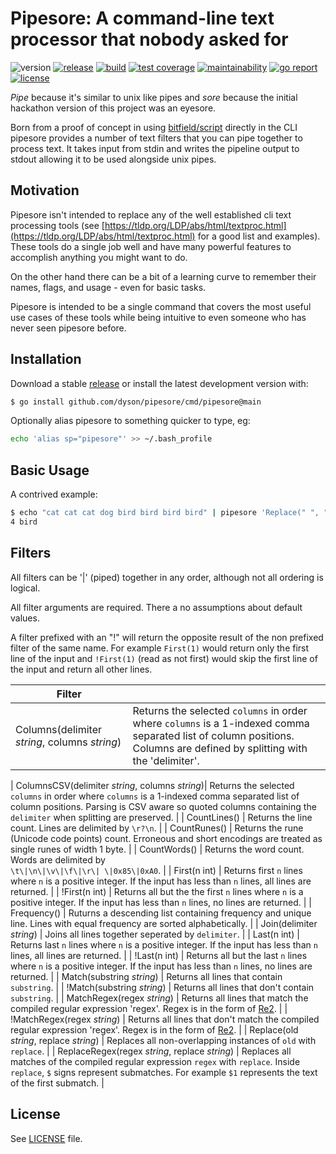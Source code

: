 # Pipesore: A command-line text processor that nobody asked for

![version](https://img.shields.io/github/v/tag/dyson/pipesore?label=version)
[![release](https://github.com/dyson/pipesore/actions/workflows/release.yml/badge.svg)](https://github.com/dyson/pipesore/actions/workflows/release.yml)
[![build](https://github.com/dyson/pipesore/actions/workflows/build.yml/badge.svg)](https://github.com/dyson/pipesore/actions/workflows/build.yml)
[![test coverage](https://coveralls.io/repos/github/dyson/pipesore/badge.svg?branch=main)](https://coverallsio/github/dyson/pipesore?branch=main)
[![maintainability](https://api.codeclimate.com/v1/badges/a9de05463178f58c181f/maintainability)](https://codeclimate.com/github/dyson/pipesore/maintainability)
[![go report](https://goreportcard.com/badge/github.com/dyson/pipesore)](https://goreportcard.com/report/github.com/dyson/pipesore)
[![license](https://img.shields.io/github/license/dyson/pipesore.svg)](https://github.com/dyson/pipesore/blob/master/LICENSE)

*Pipe* because it's similar to unix like pipes and *sore* because the initial
hackathon version of this project was an eyesore.

Born from a proof of concept in using
[bitfield/script](https://github.com/bitfield/script) directly in the CLI
pipesore provides a number of text filters that you can pipe together to
process text. It takes input from stdin and writes the pipeline output to
stdout allowing it to be used alongside unix pipes.

## Motivation

Pipesore isn't intended to replace any of the well established cli text
processing tools (see
[https://tldp.org/LDP/abs/html/textproc.html](https://tldp.org/LDP/abs/html/textproc.html)
for a good list and examples). These tools do a single job well and have many
powerful features to accomplish anything you might want to do.

On the other hand there can be a bit of a learning curve to remember their
names, flags, and usage - even for basic tasks.

Pipesore is intended to be a single command that covers the most useful use
cases of these tools while being intuitive to even someone who has never seen
pipesore before.

## Installation

Download a stable [release](https://github.com/dyson/pipesore/releases) or install the latest development version with:

```bash
$ go install github.com/dyson/pipesore/cmd/pipesore@main
```

Optionally alias pipesore to something quicker to type, eg:

```bash
echo 'alias sp="pipesore"' >> ~/.bash_profile
```

## Basic Usage

A contrived example:

```bash
$ echo "cat cat cat dog bird bird bird bird" | pipesore 'Replace(" ", "\n") | Frequency() | First(1)'
4 bird
```

## Filters

All filters can be '|' (piped) together in any order, although not all ordering is logical.

All filter arguments are required. There a no assumptions about default values.

A filter prefixed with an "!" will return the opposite result of the non
prefixed filter of the same name. For example `First(1)` would return only the
first line of the input and `!First(1)` (read as not first) would skip the
first line of the input and return all other lines.

| Filter                                          |         |
| ------                                          | ------- |
| Columns(delimiter *string*, columns *string*)   | Returns the selected `columns` in order where `columns` is a 1-indexed comma separated list of column positions. Columns are defined by splitting with the 'delimiter'. |

| ColumnsCSV(delimiter *string*, columns *string*)| Returns the selected `columns` in order where `columns` is a 1-indexed comma separated list of column positions. Parsing is CSV aware so quoted columns containing the `delimiter` when splitting are preserved. |
| CountLines()                                    | Returns the line count. Lines are delimited by `\r?\n`. |
| CountRunes()                                    | Returns the rune (Unicode code points) count. Erroneous and short encodings are treated as single runes of width 1 byte. |
| CountWords()                                    | Returns the word count. Words are delimited by<br />`\t\|\n\|\v\|\f\|\r\| \|0x85\|0xA0`. |
| First(n int)                                    | Returns first `n` lines where `n` is a positive integer. If the input has less than `n` lines, all lines are returned. |
| !First(n int)                                   | Returns all but the the first `n` lines where `n` is a positive integer. If the input has less than `n` lines, no lines are returned. |
| Frequency()                                     | Ruturns a descending list containing frequency and unique line. Lines with equal frequency are sorted alphabetically. |
| Join(delimiter *string*)                        | Joins all lines together seperated by `delimiter`. |
| Last(n int)                                     | Returns last `n` lines where `n` is a positive integer. If the input has less than `n` lines, all lines are returned. |
| !Last(n int)                                    | Returns all but the last `n` lines where `n` is a positive integer. If the input has less than `n` lines, no lines are returned. |
| Match(substring *string*)                       | Returns all lines that contain `substring`. |
| !Match(substring *string*)                      | Returns all lines that don't contain `substring`. |
| MatchRegex(regex *string*)                      | Returns all lines that match the compiled regular expression 'regex'. Regex is in the form of [Re2](https://github.com/google/re2/wiki/Syntax). |
| !MatchRegex(regex *string*)                     | Returns all lines that don't match the compiled regular expression 'regex'. Regex is in the form of [Re2](https://github.com/google/re2/wiki/Syntax). |
| Replace(old *string*, replace *string*)         | Replaces all non-overlapping instances of `old` with `replace`. |
| ReplaceRegex(regex *string*, replace *string*)  | Replaces all matches of the compiled regular expression `regex` with `replace`. Inside `replace`, `$` signs represent submatches. For example `$1` represents the text of the first submatch. |

## License
See [LICENSE](https://github.com/dyson/pipesore/blob/master/LICENSE) file.
